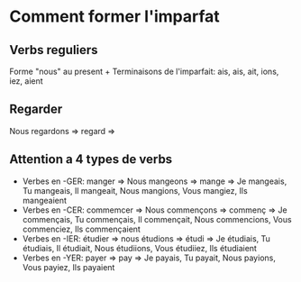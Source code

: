Comment former l'imparfat
========================

## Verbs reguliers

Forme "nous" au present + Terminaisons de l'imparfait: ais, ais, ait, ions, iez, aient 

## Regarder

Nous regardons => regard => 

## Attention a 4 types de verbs

- Verbes en -GER: manger => Nous mangeons => mange => Je mangeais, Tu mangeais, Il mangeait, Nous mangions, Vous mangiez, Ils mangeaient
- Verbes en -CER: commemcer => Nous commençons => commenç => Je commençais, Tu commençais, Il commençait, Nous commencions, Vous commenciez, Ils commençaient
- Verbes en -IER: étudier => nous étudions => étudi => Je étudiais, Tu étudiais, Il étudiait, Nous étudiions, Vous étudiiez, Ils étudiaient
- Verbes en -YER: payer => pay => Je payais, Tu payait, Nous payions, Vous payiez, Ils payaient